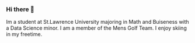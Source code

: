 ### Hi there 👋
Im a student at St.Lawrence University majoring in Math and Buiseness with a Data Science minor. 
I am a member of the Mens Golf Team.
I enjoy skiing in my freetime.
<!--
**Chamblen12/Chamblen12** is a ✨ _special_ ✨ repository because its `README.md` (this file) appears on your GitHub profile.

Here are some ideas to get you started:

- 🔭 I’m currently working on ...
- 🌱 I’m currently learning ...
- 👯 I’m looking to collaborate on ...
- 🤔 I’m looking for help with ...
- 💬 Ask me about ...
- 📫 How to reach me: ...
- 😄 Pronouns: ...
- ⚡ Fun fact: ...
-->
